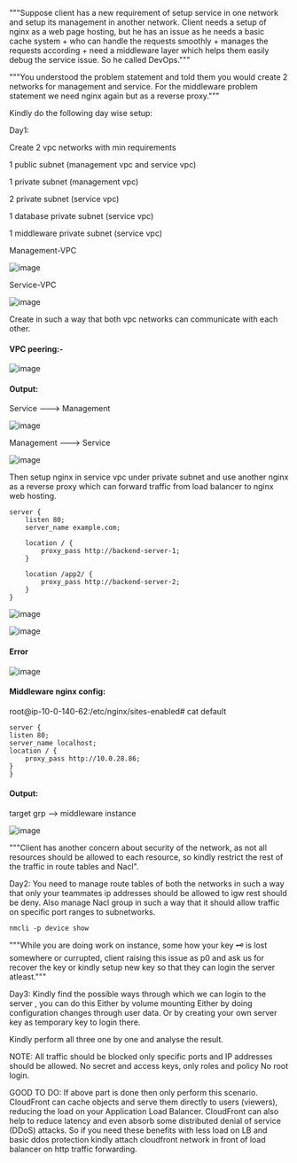"""Suppose client has a new requirement of setup service in one network and setup its management in another network. 
Client needs a setup of nginx as a web page hosting, but he has an issue as he needs a basic cache system + who can handle the requests smoothly + 
manages the requests according + need a middleware layer which helps them easily debug the service issue. So he called DevOps."""

"""You understood the problem statement and told them you would create 2 networks for management and service. 
For the middleware problem statement we need nginx again but as a reverse proxy."""

Kindly do the following day wise setup:

Day1: 

Create 2 vpc networks with min requirements

1 public subnet (management vpc and service vpc)

1 private subnet (management vpc)

2 private subnet (service vpc)

1 database private subnet (service vpc)

1 middleware private subnet (service vpc)

Management-VPC

![image](https://github.com/HarshitSingh-Codes/aws-practice/assets/67234531/27e4b10c-c99b-4115-a473-178fc70c2066)

Service-VPC

![image](https://github.com/HarshitSingh-Codes/aws-practice/assets/67234531/104647d5-4f39-4119-8129-d63accb0ad13)


Create in such a way that both vpc networks can communicate with each other. 

#### VPC peering:-

![image](https://github.com/HarshitSingh-Codes/aws-practice/assets/67234531/7aa81138-8d98-43cc-a077-fb28aa7826bd)

#### Output:

Service ---> Management

![image](https://github.com/HarshitSingh-Codes/aws-practice/assets/67234531/7bfca72b-a688-483f-995c-27e4d032461a)

Management ---> Service

![image](https://github.com/HarshitSingh-Codes/aws-practice/assets/67234531/59237c97-3c5b-4a3e-b88a-6ea628da8950)


Then setup nginx in service vpc under private subnet and use another nginx as a reverse proxy which can forward traffic from load balancer to nginx web hosting.

    server {
        listen 80;
        server_name example.com;
    
        location / {
            proxy_pass http://backend-server-1;
        }
    
        location /app2/ {
            proxy_pass http://backend-server-2;
        }
    }

![image](https://github.com/HarshitSingh-Codes/aws-practice/assets/67234531/51e1bd5e-889d-4142-be3c-d6d326e28321)


![image](https://github.com/HarshitSingh-Codes/aws-practice/assets/67234531/0121d30d-79d0-4671-93a0-a2266d740d23)

#### Error

![image](https://github.com/HarshitSingh-Codes/aws-practice/assets/67234531/89468b1c-9e88-4811-b950-9319f27bc1f4)

#### Middleware nginx config: 

root@ip-10-0-140-62:/etc/nginx/sites-enabled# cat default 

    server {
    listen 80;
    server_name localhost;
    location / {
        proxy_pass http://10.0.28.86;
    }
    }

#### Output:

target grp --> middleware instance

![image](https://github.com/HarshitSingh-Codes/aws-practice/assets/67234531/57885d25-257e-4f75-90ea-4cefbe2b32e1)






"""Client has another concern about security of the network, as not all resources should be allowed to
each resource, so kindly restrict the rest of the traffic in route tables and Nacl".

Day2:
You need to manage route tables of both the networks in such a way that only your teammates ip addresses should be allowed to igw rest should be deny.
Also manage Nacl group in such a way that it should allow traffic on specific port ranges to subnetworks.
    
    nmcli -p device show


"""While you are doing work on instance, some how your key 🗝️ is lost somewhere or currupted, client 
raising this issue as p0 and ask us for recover the key or kindly setup new key so that they can login the server atleast."""

Day3:
Kindly find the possible ways through which we can login to the server , you can do this 
Either by volume mounting
Either by doing configuration changes through user data.
Or by creating your own server key as temporary key to login there.

Kindly perform all three one by one and analyse the result.

NOTE: 
All traffic should be blocked only specific ports and IP addresses should be allowed.
No secret and access keys, only roles and policy
No root login. 

GOOD TO DO: 
If above part is done then only perform this scenario. CloudFront can cache objects and serve them directly to users (viewers), reducing the load on your Application Load Balancer. CloudFront can also help to reduce latency and even absorb some distributed denial of service (DDoS) attacks. So if you need these benefits with less load on LB and basic ddos protection kindly attach cloudfront network in front of load balancer on http traffic forwarding.
